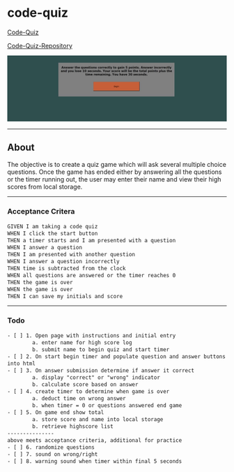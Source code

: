 # code-quiz

[Code-Quiz](https://jtdprogramming.github.io/code-quiz/)

[Code-Quiz-Repository](https://github.com/jtdprogramming/code-quiz)

![Code-Quiz](https://github.com/jtdprogramming/code-quiz/blob/main/assets/images/code-quiz-screenshot.jpg)
* * *

## About

The objective is to create a quiz game which will ask several multiple choice questions. Once the game has ended either by answering all the questions or the timer running out, the user may enter their name and view their high scores from local storage.

* * *

### Acceptance Critera
```
GIVEN I am taking a code quiz
WHEN I click the start button
THEN a timer starts and I am presented with a question
WHEN I answer a question
THEN I am presented with another question
WHEN I answer a question incorrectly
THEN time is subtracted from the clock
WHEN all questions are answered or the timer reaches 0
THEN the game is over
WHEN the game is over
THEN I can save my initials and score
```
* * *

### Todo
```
- [ ] 1. Open page with instructions and initial entry
        a. enter name for high score log
        b. submit name to begin quiz and start timer
- [ ] 2. On start begin timer and populate question and answer buttons into html 
- [ ] 3. On answer submission determine if answer it correct 
        a. display "correct" or "wrong" indicator 
        b. calculate score based on answer
- [ ] 4. create timer to determine when game is over
        a. deduct time on wrong answer
        b. when timer = 0 or questions answered end game
- [ ] 5. On game end show total
        a. store score and name into local storage
        b. retrieve highscore list
---------------
above meets acceptance criteria, additional for practice
- [ ] 6. randomize questions
- [ ] 7. sound on wrong/right
- [ ] 8. warning sound when timer within final 5 seconds